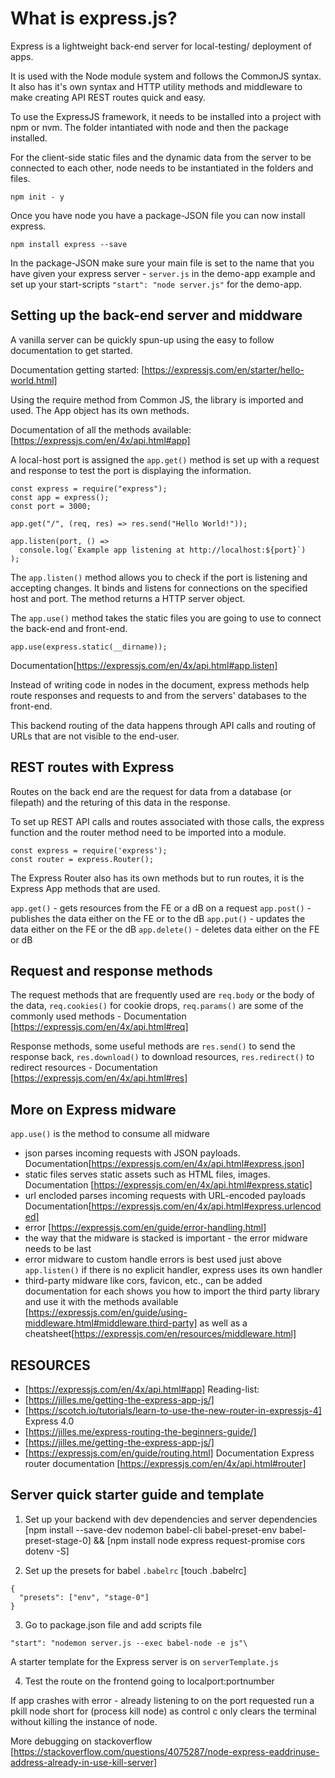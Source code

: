 # What is express.js?

Express is a lightweight back-end server for local-testing/ deployment of apps.

It is used with the Node module system and follows the CommonJS syntax. It also has it's own syntax and HTTP utility methods and middleware to make creating API REST routes quick and easy.

To use the ExpressJS framework, it needs to be installed into a project with npm or nvm. The folder intantiated with node and then the package installed.

For the client-side static files and the dynamic data from the server to be connected to each other, node needs to be instantiated in the folders and files.

`npm init - y`

Once you have node you have a package-JSON file you can now install express.

`npm install express --save`

In the package-JSON make sure your main file is set to the name that you have given your express server - `server.js` in the demo-app example and set up your start-scripts `"start": "node server.js"` for the demo-app.

## Setting up the back-end server and middware

A vanilla server can be quickly spun-up using the easy to follow documentation to get started.

Documentation getting started: [https://expressjs.com/en/starter/hello-world.html]

Using the require method from Common JS, the library is imported and used. The App object has its own methods.

Documentation of all the methods available: [https://expressjs.com/en/4x/api.html#app]

A local-host port is assigned the `app.get()` method is set up with a request and response to test the port is displaying the information.

```
const express = require("express");
const app = express();
const port = 3000;

app.get("/", (req, res) => res.send("Hello World!"));

app.listen(port, () =>
  console.log(`Example app listening at http://localhost:${port}`)
);
```

The `app.listen()` method allows you to check if the port is listening and accepting changes. It binds and listens for connections on the specified host and port. The method returns a HTTP server object.

The `app.use()` method takes the static files you are going to use to connect the back-end and front-end.

`app.use(express.static(__dirname));`

Documentation[https://expressjs.com/en/4x/api.html#app.listen]

Instead of writing code in nodes in the document, express methods help route responses and requests to and from the servers' databases to the front-end.

This backend routing of the data happens through API calls and routing of URLs that are not visible to the end-user.

## REST routes with Express

Routes on the back end are the request for data from a database (or filepath) and the returing of this data in the response.

To set up REST API calls and routes associated with those calls, the express function and the router method need to be imported into a module.

```
const express = require('express');
const router = express.Router();
```

The Express Router also has its own methods but to run routes, it is the Express App methods that are used.

`app.get()` - gets resources from the FE or a dB on a request
`app.post()` - publishes the data either on the FE or to the dB
`app.put()` - updates the data either on the FE or the dB
`app.delete()` - deletes data either on the FE or dB

## Request and response methods

The request methods that are frequently used are `req.body` or the body of the data, `req.cookies()` for cookie drops, `req.params()` are some of the commonly used methods - Documentation [https://expressjs.com/en/4x/api.html#req]

Response methods, some useful methods are `res.send()` to send the response back, `res.download()` to download resources, `res.redirect()` to redirect resources - Documentation [https://expressjs.com/en/4x/api.html#res]

## More on Express midware

`app.use()` is the method to consume all midware

- json parses incoming requests with JSON payloads. Documentation[https://expressjs.com/en/4x/api.html#express.json]
- static files serves static assets such as HTML files, images. Documentation [https://expressjs.com/en/4x/api.html#express.static]
- url encloded parses incoming requests with URL-encoded payloads Documentation[https://expressjs.com/en/4x/api.html#express.urlencoded]
- error [https://expressjs.com/en/guide/error-handling.html]
- the way that the midware is stacked is important - the error midware needs to be last
- error midware to custom handle errors is best used just above `app.listen()` if there is no explicit handler, express uses its own handler
- third-party midware like cors, favicon, etc., can be added documentation for each shows you how to import the third party library and use it with the methods available [https://expressjs.com/en/guide/using-middleware.html#middleware.third-party] as well as a cheatsheet[https://expressjs.com/en/resources/middleware.html]

## RESOURCES

- [https://expressjs.com/en/4x/api.html#app]
  Reading-list:
- [https://jilles.me/getting-the-express-app-js/]
- [https://scotch.io/tutorials/learn-to-use-the-new-router-in-expressjs-4] Express 4.0
- [https://jilles.me/express-routing-the-beginners-guide/]
- [https://jilles.me/getting-the-express-app-js/]
- [https://expressjs.com/en/guide/routing.html]
  Documentation Express router documentation [https://expressjs.com/en/4x/api.html#router]

## Server quick starter guide and template

1. Set up your backend with dev dependencies and server dependencies
   [npm install --save-dev nodemon babel-cli babel-preset-env babel-preset-stage-0] && [npm install node express request-promise cors dotenv -S]

2. Set up the presets for babel `.babelrc` [touch .babelrc]

```
{
  "presets": ["env", "stage-0"]
}
```

3. Go to package.json file and add scripts file

```
"start": "nodemon server.js --exec babel-node -e js"\
```

A starter template for the Express server is on `serverTemplate.js`

4. Test the route on the frontend going to localport:portnumber

If app crashes with error - already listening to on the port requested run a pkill node short for (process kill node) as control c only clears the terminal without killing the instance of node.

More debugging on stackoverflow [https://stackoverflow.com/questions/4075287/node-express-eaddrinuse-address-already-in-use-kill-server]
